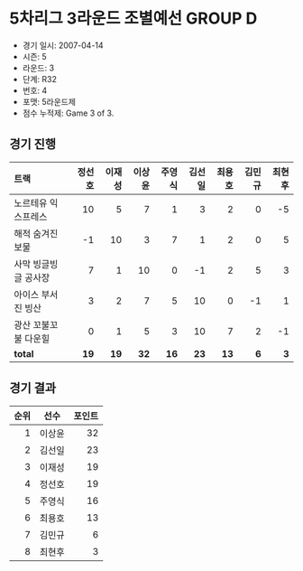 # 5차리그 3라운드 조별예선 GROUP D

- 경기 일시: 2007-04-14
- 시즌: 5
- 라운드: 3
- 단계: R32
- 번호: 4
- 포맷: 5라운드제
- 점수 누적제: Game 3 of 3.





## 경기 진행

| 트랙 | 정선호 | 이재성 | 이상윤 | 주영식 | 김선일 | 최용호 | 김민규 | 최현후 |
|:---|---:|---:|---:|---:|---:|---:|---:|---:|
| 노르테유 익스프레스 | 10 | 5 | 7 | 1 | 3 | 2 | 0 | -5 |
| 해적 숨겨진 보물 | -1 | 10 | 3 | 7 | 1 | 2 | 0 | 5 |
| 사막 빙글빙글 공사장 | 7 | 1 | 10 | 0 | -1 | 2 | 5 | 3 |
| 아이스 부서진 빙산 | 3 | 2 | 7 | 5 | 10 | 0 | -1 | 1 |
| 광산 꼬불꼬불 다운힐 | 0 | 1 | 5 | 3 | 10 | 7 | 2 | -1 |
| __total__ | __19__ | __19__ | __32__ | __16__ | __23__ | __13__ | __6__ | __3__ |




## 경기 결과

| 순위 | 선수 | 포인트 |
|---:|:---:|---:|
| 1 | 이상윤 | 32 |
| 2 | 김선일 | 23 |
| 3 | 이재성 | 19 |
| 4 | 정선호 | 19 |
| 5 | 주영식 | 16 |
| 6 | 최용호 | 13 |
| 7 | 김민규 | 6 |
| 8 | 최현후 | 3 |

